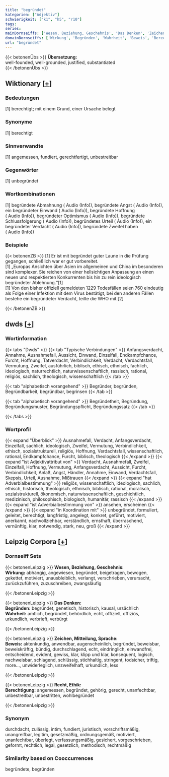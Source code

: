 ```yaml
---
title: "begründet"
kategorien: ["Adjektiv"]
schwierigkeit: ["k1", "h5", "r10"]
tags:
series:
mainDornseiffs: ['Wesen, Beziehung, Geschehnis', 'Das Denken', 'Zeichen, Mitteilung, Sprache', 'Recht, Ethik']
domainDornseiffs: ['Wirkung', 'Begründen', 'Wahrheit', 'Beweis', 'Berechtigung']
url: "begründet"
---
```


{{< betonenÜbs >}}
**Übersetzung:**  
well-founded, well-grounded, justified, substantiated  
{{< /betonenÜbs >}}

## Wiktionary [[+](https://de.wiktionary.org/wiki/begründet)]

### Bedeutungen
[1] berechtigt; mit einem Grund, einer Ursache belegt  

### Synonyme
[1] berechtigt  

### Sinnverwandte
[1] angemessen, fundiert, gerechtfertigt, unbestreitbar  

### Gegenwörter
[1] unbegründet  

### Wortkombinationen
[1] begründete Abmahnung ( Audio (Info)), begründete Angst ( Audio (Info)), ein begründeter Einwand ( Audio (Info)), begründete Hoffnung ( Audio (Info)), begründeter Optimismus ( Audio (Info)), begründete Schlussfolgerung ( Audio (Info)), begründetes Urteil ( Audio (Info)), ein begründeter Verdacht ( Audio (Info)), begründete Zweifel haben ( Audio (Info))  

### Beispiele
{{< betonenZB >}}
[1] Er ist mit begründet guter Laune in die Prüfung gegangen, schließlich war er gut vorbereitet.  
[1] „Europas Ansichten über Asien im allgemeinen und China im besonderen sind komplexer. Sie reichen von einer hellsichtigen Anpassung an einen neuen und respektierten Konkurrenten bis hin zu rein ideologisch begründeter Ablehnung.“[1]  
[1] Von den bisher offiziell gemeldeten 1229 Todesfällen seien 760 eindeutig als Folge einer Infektion mit dem Virus bestätigt, bei den anderen Fällen bestehe ein begründeter Verdacht, teilte die WHO mit.[2]  

{{< /betonenZB >}}


## dwds [[+](https://www.dwds.de/wb/begründet)]

### Wortinformation
{{< tabs "Dwds" >}}
{{< tab "Typische Verbindungen" >}}
Anfangsverdacht, Annahme, Ausnahmefall, Aussicht, Einwand, Einzelfall, Endkampfchance, Furcht, Hoffnung, Tatverdacht, Verbindlichkeit, Verdacht, Verdachtsfall, Vermutung, Zweifel, ausführlich, biblisch, ethisch, ethnisch, fachlich, ideologisch, naturrechtlich, naturwissenschaftlich, rassisch, rational, religiös, sachlich, theologisch, wissenschaftlich
{{< /tab >}}

{{< tab "alphabetisch vorangehend" >}}
Begründer, begründen, Begründbarkeit, begründbar, begrinsen
{{< /tab >}}

{{< tab "alphabetisch vorangehend" >}}
Begründetheit, Begründung, Begründungsmuster, Begründungspflicht, Begründungssatz
{{< /tab >}}

{{< /tabs >}}

### Wortprofil
{{< expand "Überblick" >}} Ausnahmefall, Verdacht, Anfangsverdacht, Einzelfall, sachlich, ideologisch, Zweifel, Vermutung, Verbindlichkeit, ethisch, sozialstrukturell, religiös, Hoffnung, Verdachtsfall, wissenschaftlich, rational, Endkampfchance, Furcht, biblisch, theologisch {{< /expand >}}
{{< expand "ist Adjektivattribut von" >}} Verdacht, Ausnahmefall, Zweifel, Einzelfall, Hoffnung, Vermutung, Anfangsverdacht, Aussicht, Furcht, Verbindlichkeit, Anlaß, Angst, Händler, Annahme, Einwand, Verdachtsfall, Skepsis, Urteil, Ausnahme, Mißtrauen {{< /expand >}}
{{< expand "hat Adverbialbestimmung" >}} religiös, wissenschaftlich, ideologisch, sachlich, ethisch, historisch, theologisch, ethnisch, biblisch, rational, moralisch, sozialstrukturell, ökonomisch, naturwissenschaftlich, geschichtlich, medizinisch, philosophisch, biologisch, humanitär, rassisch {{< /expand >}}
{{< expand "ist Adverbialbestimmung von" >}} ansehen, erscheinen {{< /expand >}}
{{< expand "in Koordination mit" >}} unbegründet, formuliert, geleitet, berechtigt, langfristig, angelegt, konkret, geführt, motiviert, anerkannt, nachvollziehbar, verständlich, ernsthaft, überraschend, vernünftig, klar, notwendig, stark, neu, groß {{< /expand >}}

## Leipzig Corpora [[+](https://corpora.uni-leipzig.de/en/res?word=begründet&corpusId=deu_newscrawl-public_2018)]

### Dornseiff Sets
{{< betonenLeipzig >}}
**Wesen, Beziehung, Geschehnis:**  
**Wirkung:** abhängig, angewiesen, begründet, beigetragen, bewogen, gekettet, motiviert, unausbleiblich, verlangt, verschrieben, verursacht, zurückzuführen, zuzuschreiben, zwangsläufig  

{{< /betonenLeipzig >}}


{{< betonenLeipzig >}}
**Das Denken:**  
**Begründen:** begründet, genetisch, historisch, kausal, ursächlich  
**Wahrheit:** amtlich, begründet, behördlich, echt, offiziell, offiziös, urkundlich, verbrieft, verbürgt  

{{< /betonenLeipzig >}}


{{< betonenLeipzig >}}
**Zeichen, Mitteilung, Sprache:**  
**Beweis:** aktenkundig, anwendbar, augenscheinlich, begründet, beweisbar, beweiskräftig, bündig, durchschlagend, echt, eindringlich, einwandfrei, entscheidend, evident, gewiss, klar, klipp und klar, konsequent, logisch, nachweisbar, schlagend, schlüssig, stichhaltig, stringent, todsicher, triftig, more..., unwiderleglich, unzweifelhaft, urkundlich, less  

{{< /betonenLeipzig >}}


{{< betonenLeipzig >}}
**Recht, Ethik:**  
**Berechtigung:** angemessen, begründet, gehörig, gerecht, unanfechtbar, unbestreitbar, unbestritten, wohlbegründet  

{{< /betonenLeipzig >}}

### Synonym
durchdacht, zulässig, intim, fundiert, juristisch, vorschriftsmäßig, unangreifbar, legitim, gesetzmäßig, ordnungsgemäß, motiviert, unanfechtbar, überlegt, verfassungsmäßig, gesichert, vorgeschrieben, geformt, rechtlich, legal, gesetzlich, methodisch, rechtmäßig


### Similarity based on Cooccurrences
begründete, begründen

